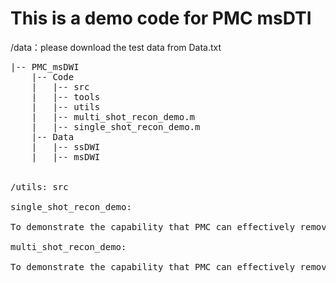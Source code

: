 # This is a demo code for PMC msDTI
/data：please download the test data from Data.txt

<pre>
|-- PMC_msDWI
    |-- Code
    |   |-- src
    |   |-- tools
    |   |-- utils
    |   |-- multi_shot_recon_demo.m
    |   |-- single_shot_recon_demo.m
    |-- Data
    |   |-- ssDWI
    |   |-- msDWI
    

/utils: src

single_shot_recon_demo:

To demonstrate the capability that PMC can effectively removes motion-induced image blurring and artifacts

multi_shot_recon_demo:

To demonstrate the capability that PMC can effectively removes motion-induced image blurring and artifacts, while maintaining an invariance to the trace of the diffusion tensor. The background phases accompanying the use of large diffusion gradients were well tolerated by the LLR regularized reconstruction. 
